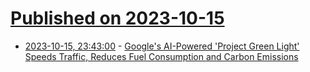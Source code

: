 # [Published on 2023-10-15](index.md)

* [2023-10-15, 23:43:00](https://tech.slashdot.org/story/23/10/15/2313203/googles-ai-powered-project-green-light-speeds-traffic-reduces-fuel-consumption-and-carbon-emissions?utm_source=rss1.0mainlinkanon&utm_medium=feed) - [Google's AI-Powered 'Project Green Light' Speeds Traffic, Reduces Fuel Consumption and Carbon Emissions](https://tech.slashdot.org/story/23/10/15/2313203/googles-ai-powered-project-green-light-speeds-traffic-reduces-fuel-consumption-and-carbon-emissions?utm_source=rss1.0mainlinkanon&utm_medium=feed)
